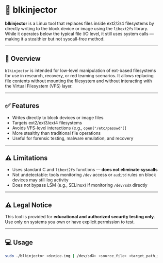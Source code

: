 # 🧨 blkinjector

**blkinjector** is a Linux tool that replaces files inside ext2/3/4 filesystems by directly writing to the block device or image using the `libext2fs` library. While it operates below the typical file I/O level, it still uses system calls — making it a stealthier but not syscall-free method.

---

## 🎯 Overview

`blkinjector` is intended for low-level manipulation of ext-based filesystems for use in research, recovery, or red teaming scenarios. It allows replacing file contents without mounting the filesystem and without interacting with the Virtual Filesystem (VFS) layer.

---

## ✅ Features

- Writes directly to block devices or image files
- Targets ext2/ext3/ext4 filesystems
- Avoids VFS-level interactions (e.g., `open("/etc/passwd")`)
- More stealthy than traditional file operations
- Useful for forensic testing, malware emulation, and recovery

---

## ⚠️ Limitations

- Uses standard C and `libext2fs` functions — **does not eliminate syscalls**
- Not undetectable: tools monitoring `/dev` access or `auditd` rules on block devices may still log activity
- Does not bypass LSM (e.g., SELinux) if monitoring `/dev/sdX` directly

---

## ⚠️ Legal Notice

This tool is provided for **educational and authorized security testing only**.  
Use only on systems you own or have explicit permission to test.

---

## 💻 Usage

```bash
sudo ./blkinjector <device.img | /dev/sdX> <source_file> <target_path_in_fs>
